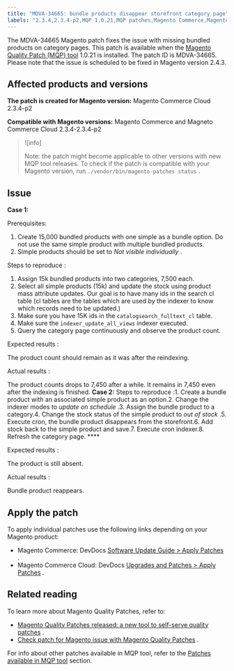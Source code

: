 ```yaml
---
title: "MDVA-34665: bundle products disappear storefront category page"
labels: "2.3.4,2.3.4-p2,MQP 1.0.21,MQP patches,Magento Commerce,Magento Commerce Cloud,bundle product,category pages,indexers,missing products,stock status,store,support tools"
---
```


The MDVA-34665 Magento patch fixes the issue with missing bundled products on category pages. This patch is available when the [Magento Quality Patch (MQP) tool](https://support.magento.com/hc/en-us/articles/360047139492) 1.0.21 is installed. The patch ID is MDVA-34665. Please note that the issue is scheduled to be fixed in Magento version 2.4.3.

## Affected products and versions

 **The patch is created for Magento version:** Magento Commerce Cloud 2.3.4-p2

 **Compatible with Magento versions:** Magento Commerce and Magneto Commerce Cloud 2.3.4-2.3.4-p2

>![info]
>
>Note: the patch might become applicable to other versions with new MQP tool releases. To check if the patch is compatible with your Magento version, run `./vendor/bin/magento-patches status` .

## Issue

 **Case 1:** 

 <span class="wysiwyg-underline">Prerequisites:</span> 

1. Create 15,000 bundled products with one simple as a bundle option. Do not use the same simple product with multiple bundled products.
1. Simple products should be set to *Not visible individually* .

 <span class="wysiwyg-underline">Steps to reproduce</span> :

1. Assign 15k bundled products into two categories, 7,500 each.
1. Select all simple products (15k) and update the stock using product mass attribute updates. Our goal is to have many ids in the search cl table (cl tables are the tables which are used by the indexer to know which records need to be updated.)
1. Make sure you have 15K ids in the `catalogsearch_fulltext_cl` table.
1. Make sure the `indexer_update_all_views` indexer executed.
1. Query the category page continuously and observe the product count.

 <span class="wysiwyg-underline">Expected results</span> :

The product count should remain as it was after the reindexing.

 <span class="wysiwyg-underline">Actual results</span> :

The product counts drops to 7,450 after a while. It remains in 7,450 even after the indexing is finished. **Case 2:**  <span class="wysiwyg-underline">Steps to reproduce</span> :1. Create a bundle product with an associated simple product as an option.2. Change the indexer modes to *update on schedule* .3. Assign the bundle product to a category.4. Change the stock status of the simple product to *out of stock* .5. Execute cron, the bundle product disappears from the storefront.6. Add stock back to the simple product and save.7. Execute cron indexer.8. Refresh the category page. **** 

 <span class="wysiwyg-underline">Expected results</span> :

The product is still absent.

 <span class="wysiwyg-underline">Actual results</span> :

Bundle product reappears.

## Apply the patch

To apply individual patches use the following links depending on your Magento product:

* Magento Commerce: DevDocs [Software Update Guide > Apply Patches](https://devdocs.magento.com/guides/v2.4/comp-mgr/patching/mqp.html) .
* Magento Commerce Cloud: DevDocs [Upgrades and Patches > Apply Patches](https://devdocs.magento.com/cloud/project/project-patch.html) .

## Related reading

To learn more about Magento Quality Patches, refer to:

* [Magento Quality Patches released: a new tool to self-serve quality patches](https://support.magento.com/hc/en-us/articles/360047139492) .
* [Check patch for Magento issue with Magento Quality Patches](https://support.magento.com/hc/en-us/articles/360047125252) .

For info about other patches available in MQP tool, refer to the [Patches available in MQP tool](https://support.magento.com/hc/en-us/sections/360010506631-Patches-available-in-MQP-tool-) section.